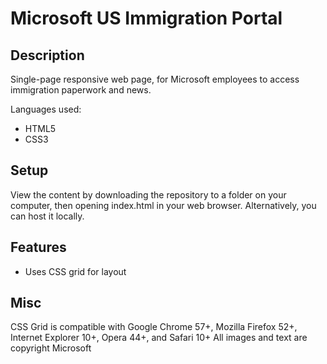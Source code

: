 # Microsoft US Immigration Portal

## Description
Single-page responsive web page, for Microsoft employees to access immigration paperwork and news.

Languages used:
* HTML5
* CSS3

## Setup
View the content by downloading the repository to a folder on your computer, then opening index.html in your web browser.
Alternatively, you can host it locally.

## Features
* Uses CSS grid for layout

## Misc
CSS Grid is compatible with Google Chrome 57+, Mozilla Firefox 52+, Internet Explorer 10+, Opera 44+, and Safari 10+
All images and text are copyright Microsoft
